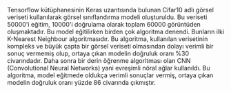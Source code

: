 Tensorflow kütüphanesinin Keras uzantısında bulunan Cifar10 adlı görsel veriseti kullanılarak görsel sınıflandırma modeli oluşturuldu. 
Bu veriseti 50000'i eğitim, 10000'i doğrulama olarak toplam 60000 görüntüden oluşmaktadır. 
Bu model eğitilirken birden çok algoritma denendi. Bunların ilki K-Nearest Neighbour algoritmasıdır. Bu algoritma, kullanılan verisetinin kompleks ve büyük çapta bir görsel veriseti olmasından dolayı verimli bir sonuç vermemiş olup, ortaya çıkan modelin doğruluk oranı %30 civarındadır.
Daha sonra bir derin öğrenme algoritması olan CNN (Convolutional Neural Networks) yani evreşimli nöral ağlar kullanıldı. Bu algoritma, model eğitmede oldukça verimli sonuçlar vermiş, ortaya çıkan modelin doğruluk oranı yüzde 86 civarında çıkmıştır.
